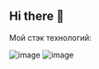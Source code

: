 ## Hi there 👋

Мой стэк технологий:

![image](https://github.com/user-attachments/assets/cee12666-8424-4906-afed-a8564e5af4a7)
![image](https://github.com/user-attachments/assets/59d4d2bd-8371-44ab-bf2d-111bb2105ae3)


<!--
**BaTOOsay/BaTOOsay** is a ✨ _special_ ✨ repository because its `README.md` (this file) appears on your GitHub profile.

Here are some ideas to get you started:

- 🔭 I’m currently working on ...
- 🌱 I’m currently learning ...
- 👯 I’m looking to collaborate on ...
- 🤔 I’m looking for help with ...
- 💬 Ask me about ...
- 📫 How to reach me: ...
- 😄 Pronouns: ...
- ⚡ Fun fact: ...
-->
